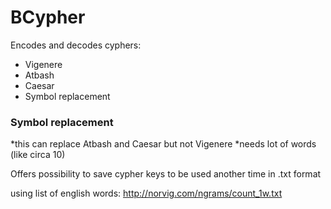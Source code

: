 # BCypher
Encodes and decodes cyphers:
   * Vigenere
   * Atbash
   * Caesar
   * Symbol replacement

### Symbol replacement
*this can replace Atbash and Caesar but not Vigenere
*needs lot of words (like circa 10)

Offers possibility to save cypher keys to be used another time in .txt format


using list of english words: http://norvig.com/ngrams/count_1w.txt
